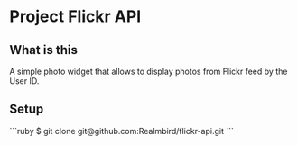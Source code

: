 <h1>Project Flickr API</h1>
<h2>What is this</h2>
<p></p>A simple photo widget that allows to display photos from Flickr feed by the User ID.</p>
<h2>Setup</h2>
```ruby
  $ git clone git@github.com:Realmbird/flickr-api.git
```
